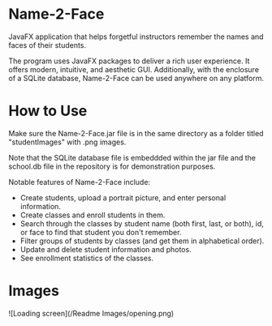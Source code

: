 # Name-2-Face
JavaFX application that helps forgetful instructors remember the names and faces of their students.

The program uses JavaFX packages to deliver a rich user experience. It offers modern, intuitive, and aesthetic GUI. Additionally, with the enclosure of a SQLite database, Name-2-Face can be used anywhere on any platform.

# How to Use
Make sure the Name-2-Face.jar file is in the same directory as a folder titled "studentImages" with .png images. 

Note that the SQLite database file is embeddded within the jar file and the school.db file in the repository is for demonstration purposes.

Notable features of Name-2-Face include:

- Create students, upload a portrait picture, and enter personal information.
- Create classes and enroll students in them.
- Search through the classes by student name (both first, last, or both), id, or face to find that student you don't remember.
- Filter groups of students by classes (and get them in alphabetical order).
- Update and delete student information and photos.
- See enrollment statistics of the classes.

# Images

![Loading screen](/Readme Images/opening.png)


